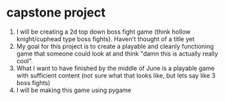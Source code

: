 # capstone project
1. I will be creating a 2d top down boss fight game (think hollow knight/cuphead type boss fights). Haven't thought of a title yet
2. My goal for this project is to create a playable and cleanly functioning game that someone could look at and think "damn this is actually really cool". 
3. What I want to have finished by the middle of June is a playable game with sufficient content (not sure what that looks like, but lets say like 3 boss fights)
4.  I will be making this game using pygame
